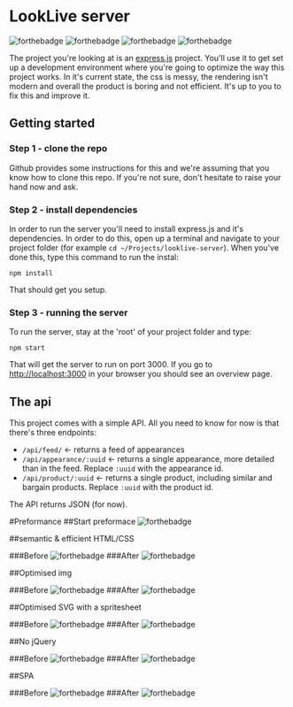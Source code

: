 # LookLive server
![forthebadge](http://forthebadge.com/images/badges/built-with-love.svg)
![forthebadge](http://forthebadge.com/images/badges/uses-html.svg)
![forthebadge](http://forthebadge.com/images/badges/uses-css.svg)
![forthebadge](http://forthebadge.com/images/badges/uses-js.svg)

The project you're looking at is an [express.js](http://expressjs.com) project. You'll use it to get set up a development environment where you're
going to optimize the way this project works. In it's current state, the css is messy, the rendering isn't modern and
overall the product is boring and not efficient. It's up to you to fix this and improve it.

## Getting started

### Step 1 - clone the repo
Github provides some instructions for this and we're assuming that you know how to clone this repo. If you're not sure,
don't hesitate to raise your hand now and ask.

### Step 2 - install dependencies
In order to run the server you'll need to install express.js and it's dependencies. In order to do this, open up a
terminal and navigate to your project folder (for example `cd ~/Projects/looklive-server`). When you've done this, type
this command to run the instal:

```
npm install
```

That should get you setup.

### Step 3 - running the server
To run the server, stay at the 'root' of your project folder and type:

```
npm start
```

That will get the server to run on port 3000. If you go to [http://localhost:3000](http://localhost:3000) in your browser
you should see an overview page.

## The api

This project comes with a simple API. All you need to know for now is that there's three endpoints:

* `/api/feed/` <- returns a feed of appearances
* `/api/appearance/:uuid` <- returns a single appearance, more detailed than in the feed. Replace `:uuid` with the
appearance id.
* `/api/product/:uuid` <- returns a single product, including similar and bargain products. Replace `:uuid` with the
product id.

The API returns JSON (for now).

#Preformance
##Start preformace
![forthebadge](readme/start.png)


##semantic & efficient  HTML/CSS

###Before
![forthebadge](readme/html-css/html-css-old.png)
###After
![forthebadge](readme/html-css/html-css-new.png)

##Optimised img

###Before
![forthebadge](readme/img/img-old.png)
###After
![forthebadge](readme/img/img-new.png)


##Optimised SVG with a spritesheet

###Before
![forthebadge](readme/sprite/sprite-old.png)
###After
![forthebadge](readme/sprite/sprite-new.png)

##No jQuery

###Before
![forthebadge](readme/jquery/jquery-old.png)
###After
![forthebadge](readme/jquery/jquery-new.png)

##SPA

###Before
![forthebadge](readme/spa/spa-old.png)
###After
![forthebadge](readme/spa/spa-new.png)


